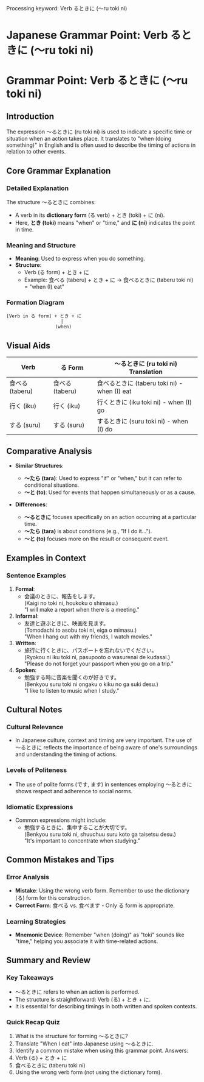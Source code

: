 Processing keyword: Verb るときに (〜ru toki ni)
# Japanese Grammar Point: Verb るときに (〜ru toki ni)
# Grammar Point: Verb るときに (〜ru toki ni)
## Introduction
The expression 〜るときに (ru toki ni) is used to indicate a specific time or situation when an action takes place. It translates to "when (doing something)" in English and is often used to describe the timing of actions in relation to other events.
## Core Grammar Explanation
### Detailed Explanation
The structure 〜るときに combines:
- A verb in its **dictionary form** (る verb) + とき (toki) + に (ni). 
- Here, **とき (toki)** means "when" or "time," and **に (ni)** indicates the point in time.
### Meaning and Structure
- **Meaning**: Used to express when you do something.
- **Structure**: 
  - Verb (る form) + とき + に
  - Example: 食べる (taberu) + とき + に → 食べるときに (taberu toki ni) = "when (I) eat"
### Formation Diagram
```
[Verb in る form] + とき + に
                    |
                  (when)
```
## Visual Aids
| Verb | る Form | 〜るときに (ru toki ni) Translation |
|------|---------|----------------------------------|
| 食べる (taberu) | 食べる (taberu) | 食べるときに (taberu toki ni) - when (I) eat |
| 行く (iku)      | 行く (iku)      | 行くときに (iku toki ni) - when (I) go |
| する (suru)    | する (suru)    | するときに (suru toki ni) - when (I) do |
## Comparative Analysis
- **Similar Structures**:
  - **〜たら (tara)**: Used to express "if" or "when," but it can refer to conditional situations.
  - **〜と (to)**: Used for events that happen simultaneously or as a cause.
  
- **Differences**:
  - **〜るときに** focuses specifically on an action occurring at a particular time.
  - **〜たら (tara)** is about conditions (e.g., "If I do it...").
  - **〜と (to)** focuses more on the result or consequent event.
## Examples in Context
### Sentence Examples
1. **Formal**:
   - 会議のときに、報告をします。  
     (Kaigi no toki ni, houkoku o shimasu.)  
     "I will make a report when there is a meeting."
2. **Informal**:
   - 友達と遊ぶときに、映画を見ます。  
     (Tomodachi to asobu toki ni, eiga o mimasu.)  
     "When I hang out with my friends, I watch movies."
3. **Written**:
   - 旅行に行くときに、パスポートを忘れないでください。  
     (Ryokou ni iku toki ni, pasupooto o wasurenai de kudasai.)  
     "Please do not forget your passport when you go on a trip."
4. **Spoken**:
   - 勉強する時に音楽を聞くのが好きです。  
     (Benkyou suru toki ni ongaku o kiku no ga suki desu.)  
     "I like to listen to music when I study."
## Cultural Notes
### Cultural Relevance
- In Japanese culture, context and timing are very important. The use of 〜るときに reflects the importance of being aware of one's surroundings and understanding the timing of actions.
### Levels of Politeness
- The use of polite forms (です, ます) in sentences employing 〜るときに shows respect and adherence to social norms.
### Idiomatic Expressions
- Common expressions might include:
  - 勉強するときに、集中することが大切です。  
    (Benkyou suru toki ni, shuuchuu suru koto ga taisetsu desu.)  
    "It's important to concentrate when studying."
## Common Mistakes and Tips
### Error Analysis
- **Mistake**: Using the wrong verb form. Remember to use the dictionary (る) form for this construction.
- **Correct Form**: 食べる vs. 食べます - Only る form is appropriate.
### Learning Strategies
- **Mnemonic Device**: Remember "when (doing)" as "toki" sounds like "time," helping you associate it with time-related actions.
## Summary and Review
### Key Takeaways
- 〜るときに refers to when an action is performed.
- The structure is straightforward: Verb (る) + とき + に.
- It is essential for describing timings in both written and spoken contexts.
### Quick Recap Quiz
1. What is the structure for forming 〜るときに?
2. Translate "When I eat" into Japanese using 〜るときに.
3. Identify a common mistake when using this grammar point.
Answers:
1. Verb (る) + とき + に
2. 食べるときに (taberu toki ni)
3. Using the wrong verb form (not using the dictionary form).
